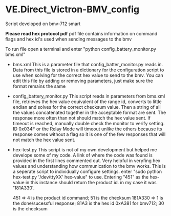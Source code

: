 # VE.Direct_Victron-BMV_config

Script developed on bmv-712 smart

****Please read hex protocol pdf****
pdf file contains information on command flags and hex id's used when sending messages to the bmv

To run file open a terminal and enter "python config_battery_monitor.py bms.xml"

- bms.xml 
    This is a parameter file that config_batter_monitor.py reads in. Data from this file is stored in a dictionary for the configuration script to use when solving for the correct hex value to send to the bmv. You can edit this file by adding or removing parameters, just make sure the format remains the same
    
- config_battery_monitor.py
    This script reads in parameters from bms.xml file, retrieves the hex value equivalent of the range id, converts to little endian and solves for the correct checksum value. Then a string of all the values concatenated together in the acceptable format are sent. The response more often than not should match the hex value sent. 
    If timeout is reached, manually double check the monitor to verify setting. ID 0x034F or the Relay Mode will timeout unlike the others because its response comes without a flag so it is one of the few responses that will not match the hex value sent. 
    
    
    
- hex-test.py
    This script is not of my own development but helped me develope some of my code. A link of where the code was found is provided in the first lines commented out. Very helpful in veryfing hex values and understanding how communication to the bmv works.
    This is a seperate script to individually configure settings. enter "sudo python hex-test.py '/dev/ttyXX' hex-value" to use. Entering "451" as the hex-value in this instance should return the product id. in my case it was '181A330'.
    
    451 => 4 is the product id command; 51 is the checksum
    181A330 => 1 is the done/sucessful response; 81A3 is the hex id 0xA381 for bmv712; 30 is the checksum
    
